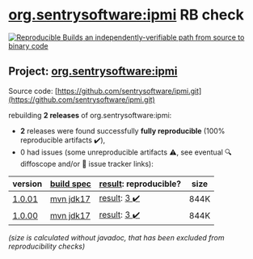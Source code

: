 [org.sentrysoftware:ipmi](https://central.sonatype.com/artifact/org.sentrysoftware/ipmi/versions) RB check
=======

[![Reproducible Builds](https://reproducible-builds.org/images/logos/rb.svg) an independently-verifiable path from source to binary code](https://reproducible-builds.org/)

## Project: [org.sentrysoftware:ipmi](https://central.sonatype.com/artifact/org.sentrysoftware/ipmi/versions)

Source code: [https://github.com/sentrysoftware/ipmi.git](https://github.com/sentrysoftware/ipmi.git)

rebuilding **2 releases** of org.sentrysoftware:ipmi:
- **2** releases were found successfully **fully reproducible** (100% reproducible artifacts :heavy_check_mark:),
- 0 had issues (some unreproducible artifacts :warning:, see eventual :mag: diffoscope and/or :memo: issue tracker links):

| version | [build spec](/BUILDSPEC.md) | [result](https://reproducible-builds.org/docs/jvm/): reproducible? | size |
| -- | --------- | ------ | -- |
| [1.0.01](https://central.sonatype.com/artifact/org.sentrysoftware/ipmi/1.0.01/pom) | [mvn jdk17](ipmi-1.0.01.buildspec) | [result](ipmi-1.0.01.buildinfo): [3 :heavy_check_mark: ](ipmi-1.0.01.buildcompare) | 844K |
| [1.0.00](https://central.sonatype.com/artifact/org.sentrysoftware/ipmi/1.0.00/pom) | [mvn jdk17](ipmi-1.0.00.buildspec) | [result](ipmi-1.0.00.buildinfo): [3 :heavy_check_mark: ](ipmi-1.0.00.buildcompare) | 844K |

<i>(size is calculated without javadoc, that has been excluded from reproducibility checks)</i>
